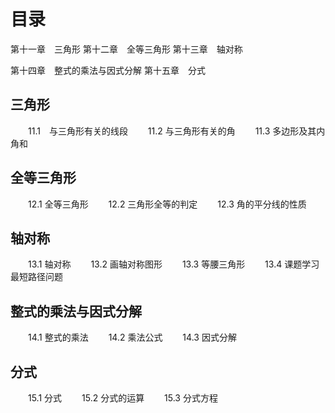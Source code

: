 # 目录
第十一章　三角形
第十二章　全等三角形
第十三章　轴对称

第十四章　整式的乘法与因式分解
第十五章　分式

## 三角形
　　11.1　与三角形有关的线段
　　11.2 与三角形有关的角
　　11.3 多边形及其内角和

## 全等三角形
　　12.1 全等三角形
　　12.2 三角形全等的判定
　　12.3 角的平分线的性质

## 轴对称
　　13.1 轴对称
　　13.2 画轴对称图形
　　13.3 等腰三角形
　　13.4 课题学习　最短路径问题

## 整式的乘法与因式分解
　　14.1 整式的乘法
　　14.2 乘法公式
　　14.3 因式分解

## 分式
　　15.1 分式
　　15.2 分式的运算
　　15.3 分式方程